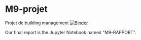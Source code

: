 # M9-projet
Projet de building management
[![Binder](https://mybinder.org/badge_logo.svg)](https://mybinder.org/v2/gh/cccchloeeee/M9-projet/HEAD)

Our final report is the Jupyter Notebook named "M9-RAPPORT".

